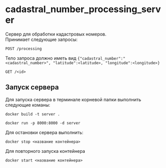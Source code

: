 # cadastral_number_processing_server

Сервер для обработки кадастровых номеров. <br>
Принимает следующие запросы:
```
POST /processing
```
Тело запроса должно иметь вид `{"cadastral_number":"<cadastral_number>", "latitude":<latitude>, "longitude":<longitude>}`
<br>
```
GET /<id>
```


## Запуск сервера
Для запуска сервера в терминале корневой папки выполнить следующие команы:
```
docker build -t server .
```
```
docker run -p 8000:8000 -d server
```
Для остановки сервера выполнить:
```
docker stop <название контейнера>
```
Для повторного запуска контейнера
```
docker start <название контейнера>
```
